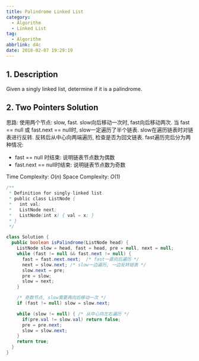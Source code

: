 ```yaml
---
title: Palindrome Linked List
category:
  - Algorithm
  - Linked List
tag:
  - Algorithm
abbrlink: d4c
date: 2018-02-07 19:29:19
---
```


## 1. Description
Given a singly linked list, determine if it is a palindrome.



## 2. Two Pointers Solution
思路: 使用两个节点: slow, fast. slow向后移动一次时, fast向后移动两次. 当 fast == null 或 fast.next == null时, slow一定遍历了半个链表. slow在遍历链表时对链表进行反转. 反转后从中心向两端遍历, 检查是否为回文链表. fast遍历完后分为两种情况:
* fast == null 时结束: 说明链表节点数为偶数
* fast.next == null时结束: 说明链表节点数为奇数

Time Complexity: $O(n)$
Space Complexity: $O(1)$

```java
/**
 * Definition for singly-linked list.
 * public class ListNode {
 *   int val;
 *   ListNode next;
 *   ListNode(int x) { val = x; }
 * }
 */

class Solution {
  public boolean isPalindrome(ListNode head) {
    ListNode slow = head, fast = head, pre = null, next = null;
    while (fast != null && fast.next != null) {
      fast = fast.next.next;  /* fast一直向后遍历 */
      next = slow.next; /* slow一边遍历, 一边反转链表 */
      slow.next = pre;
      pre = slow;
      slow = next;
    }

    /* 奇数节点, slow需要再向后移动一次 */
    if (fast != null) slow = slow.next;     

    while (slow != null) { /* 从中心向左右遍历 */
      if(pre.val != slow.val) return false;
      pre = pre.next;
      slow = slow.next;
    }
    return true;
  }
}
```
